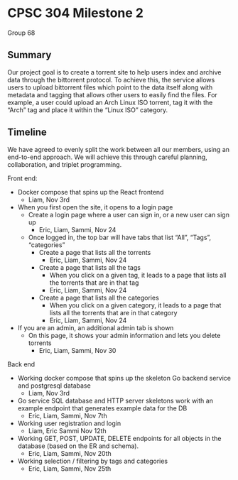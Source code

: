 # CPSC 304 Milestone 2

Group 68

## Summary

Our project goal is to create a torrent site to help users index and archive data through the bittorrent protocol. To achieve this, the service allows users to upload bittorrent files which point to the data itself along with metadata and tagging that allows other users to easily find the files. For example, a user could upload an Arch Linux ISO torrent, tag it with the “Arch” tag and place it within the “Linux ISO” category.

## Timeline

We have agreed to evenly split the work between all our members, using an end-to-end approach. We will achieve this through careful planning, collaboration, and triplet programming.

Front end:
* Docker compose that spins up the React frontend
  * Liam, Nov 3rd
* When you first open the site, it opens to a login page
  * Create a login page where a user can sign in, or a new user can sign up
    * Eric, Liam, Sammi, Nov 24
  * Once logged in, the top bar will have tabs that list “All”, “Tags”, “categories”
    * Create a page that lists all the torrents
      * Eric, Liam, Sammi, Nov 24
    * Create a page that lists all the tags
      * When you click on a given tag, it leads to a page that lists all the torrents that are in that tag
      * Eric, Liam, Sammi, Nov 24
    * Create a page that lists all the categories
      * When you click on a given category, it leads to a page that lists all the torrents that are in that category
      * Eric, Liam, Sammi, Nov 24
* If you are an admin, an additional admin tab is shown
  * On this page, it shows your admin information and lets you delete torrents
    * Eric, Liam, Sammi, Nov 30

Back end
* Working docker compose that spins up the skeleton Go backend service and postgresql database
  * Liam, Nov 3rd
* Go service SQL database and HTTP server skeletons work with an example endpoint that generates example data for the DB
  * Eric, Liam, Sammi, Nov 7th
* Working user registration and login
  * Liam, Eric Sammi Nov 12th
* Working GET, POST, UPDATE, DELETE endpoints for all objects in the database (based on the ER and schema).
  * Eric, Liam, Sammi, Nov 20th
* Working selection / filtering by tags and categories
  * Eric, Liam, Sammi, Nov 25th
